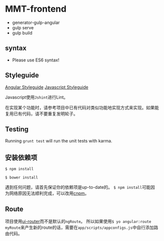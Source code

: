 # MMT-frontend

- generator-gulp-angular
- gulp serve
- gulp build

## syntax

- Please use ES6 syntax!

## Styleguide

[Angular Styleguide](https://github.com/johnpapa/angular-styleguide)
[Javascript Styleguide](https://google-styleguide.googlecode.com/svn/trunk/javascriptguide.xml)

Javascript使用`Jshint`进行Lint。

在实现某个功能时，请参考项目中已有代码对类似功能地实现方式来实现。如果能复用已有代码，请不要重复发明轮子。

## Testing

Running `grunt test` will run the unit tests with karma.

## 安装依赖项
`$ npm install`

`$ bower install`

遇到任何问题，请首先保证你的依赖项是up-to-date的。
`$ npm install`可能因为网络原因无法顺利完成，可以改用[cnpm](https://npm.taobao.org/)。

## Route

项目使用[ui-router](https://github.com/angular-ui/ui-router)而不是默认的`ngRoute`。
所以如果使用`$ yo angular:route myRoute`来产生新的route的话，需要在`app/scripts/appconfigs.js`中自行添加路由代码。

